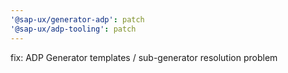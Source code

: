```yaml
---
'@sap-ux/generator-adp': patch
'@sap-ux/adp-tooling': patch
---
```


fix: ADP Generator templates / sub-generator resolution problem
